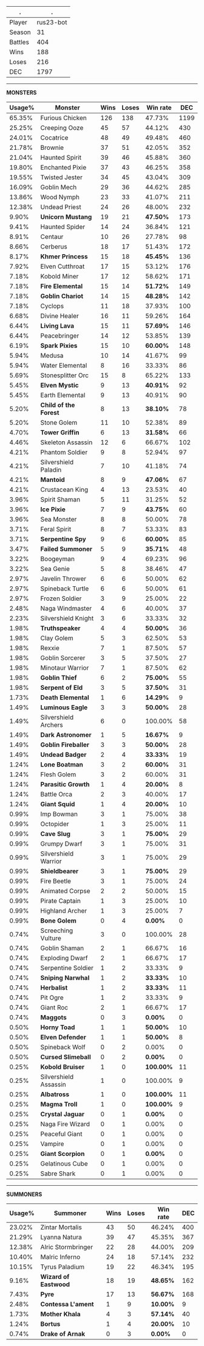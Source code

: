 .|.
|-|-
Player|rus23-bot
Season|31
Battles|404
Wins|188
Loses|216
DEC|1797

---
**MONSTERS**

Usage%|Monster|Wins|Loses|Win rate|DEC|
-|-|-|-|-|-|
65.35%|Furious Chicken|126|138|47.73%|1199|
25.25%|Creeping Ooze|45|57|44.12%|430|
24.01%|Cocatrice|48|49|49.48%|460|
21.78%|Brownie|37|51|42.05%|352|
21.04%|Haunted Spirit|39|46|45.88%|360|
19.80%|Enchanted Pixie|37|43|46.25%|358|
19.55%|Twisted Jester|34|45|43.04%|309|
16.09%|Goblin Mech|29|36|44.62%|285|
13.86%|Wood Nymph|23|33|41.07%|211|
12.38%|Undead Priest|24|26|48.00%|232|
9.90%|**Unicorn Mustang**|19|21|**47.50%**|173|
9.41%|Haunted Spider|14|24|36.84%|121|
8.91%|Centaur|10|26|27.78%|98|
8.66%|Cerberus|18|17|51.43%|172|
8.17%|**Khmer Princess**|15|18|**45.45%**|136|
7.92%|Elven Cutthroat|17|15|53.12%|176|
7.18%|Kobold Miner|17|12|58.62%|171|
7.18%|**Fire Elemental**|15|14|**51.72%**|149|
7.18%|**Goblin Chariot**|14|15|**48.28%**|142|
7.18%|Cyclops|11|18|37.93%|100|
6.68%|Divine Healer|16|11|59.26%|164|
6.44%|**Living Lava**|15|11|**57.69%**|146|
6.44%|Peacebringer|14|12|53.85%|139|
6.19%|**Spark Pixies**|15|10|**60.00%**|148|
5.94%|Medusa|10|14|41.67%|99|
5.94%|Water Elemental|8|16|33.33%|86|
5.69%|Stonesplitter Orc|15|8|65.22%|133|
5.45%|**Elven Mystic**|9|13|**40.91%**|92|
5.45%|Earth Elemental|9|13|40.91%|90|
5.20%|**Child of the Forest**|8|13|**38.10%**|78|
5.20%|Stone Golem|11|10|52.38%|89|
4.70%|**Tower Griffin**|6|13|**31.58%**|66|
4.46%|Skeleton Assassin|12|6|66.67%|102|
4.21%|Phantom Soldier|9|8|52.94%|97|
4.21%|Silvershield Paladin|7|10|41.18%|74|
4.21%|**Mantoid**|8|9|**47.06%**|67|
4.21%|Crustacean King|4|13|23.53%|40|
3.96%|Spirit Shaman|5|11|31.25%|52|
3.96%|**Ice Pixie**|7|9|**43.75%**|60|
3.96%|Sea Monster|8|8|50.00%|78|
3.71%|Feral Spirit|8|7|53.33%|83|
3.71%|**Serpentine Spy**|9|6|**60.00%**|85|
3.47%|**Failed Summoner**|5|9|**35.71%**|48|
3.22%|Boogeyman|9|4|69.23%|96|
3.22%|Sea Genie|5|8|38.46%|47|
2.97%|Javelin Thrower|6|6|50.00%|62|
2.97%|Spineback Turtle|6|6|50.00%|61|
2.97%|Frozen Soldier|3|9|25.00%|22|
2.48%|Naga Windmaster|4|6|40.00%|37|
2.23%|Silvershield Knight|3|6|33.33%|32|
1.98%|**Truthspeaker**|4|4|**50.00%**|36|
1.98%|Clay Golem|5|3|62.50%|53|
1.98%|Rexxie|7|1|87.50%|57|
1.98%|Goblin Sorcerer|3|5|37.50%|27|
1.98%|Minotaur Warrior|7|1|87.50%|62|
1.98%|**Goblin Thief**|6|2|**75.00%**|55|
1.98%|**Serpent of Eld**|3|5|**37.50%**|31|
1.73%|**Death Elemental**|1|6|**14.29%**|9|
1.49%|**Luminous Eagle**|3|3|**50.00%**|28|
1.49%|Silvershield Archers|6|0|100.00%|58|
1.49%|**Dark Astronomer**|1|5|**16.67%**|9|
1.49%|**Goblin Fireballer**|3|3|**50.00%**|28|
1.49%|**Undead Badger**|2|4|**33.33%**|19|
1.24%|**Lone Boatman**|3|2|**60.00%**|31|
1.24%|Flesh Golem|3|2|60.00%|31|
1.24%|**Parasitic Growth**|1|4|**20.00%**|8|
1.24%|Battle Orca|2|3|40.00%|17|
1.24%|**Giant Squid**|1|4|**20.00%**|10|
0.99%|Imp Bowman|3|1|75.00%|38|
0.99%|Octopider|1|3|25.00%|11|
0.99%|**Cave Slug**|3|1|**75.00%**|29|
0.99%|Grumpy Dwarf|3|1|75.00%|31|
0.99%|Silvershield Warrior|3|1|75.00%|29|
0.99%|**Shieldbearer**|3|1|**75.00%**|29|
0.99%|Fire Beetle|3|1|75.00%|24|
0.99%|Animated Corpse|2|2|50.00%|15|
0.99%|Pirate Captain|1|3|25.00%|10|
0.99%|Highland Archer|1|3|25.00%|7|
0.99%|**Bone Golem**|0|4|**0.00%**|0|
0.74%|Screeching Vulture|3|0|100.00%|28|
0.74%|Goblin Shaman|2|1|66.67%|16|
0.74%|Exploding Dwarf|2|1|66.67%|17|
0.74%|Serpentine Soldier|1|2|33.33%|9|
0.74%|**Sniping Narwhal**|1|2|**33.33%**|10|
0.74%|**Herbalist**|1|2|**33.33%**|11|
0.74%|Pit Ogre|1|2|33.33%|9|
0.74%|Giant Roc|2|1|66.67%|17|
0.74%|**Maggots**|0|3|**0.00%**|0|
0.50%|**Horny Toad**|1|1|**50.00%**|10|
0.50%|**Elven Defender**|1|1|**50.00%**|8|
0.50%|Spineback Wolf|0|2|0.00%|0|
0.50%|**Cursed Slimeball**|0|2|**0.00%**|0|
0.25%|**Kobold Bruiser**|1|0|**100.00%**|11|
0.25%|Silvershield Assassin|1|0|100.00%|9|
0.25%|**Albatross**|1|0|**100.00%**|11|
0.25%|**Magma Troll**|1|0|**100.00%**|9|
0.25%|**Crystal Jaguar**|0|1|**0.00%**|0|
0.25%|Naga Fire Wizard|0|1|0.00%|0|
0.25%|Peaceful Giant|0|1|0.00%|0|
0.25%|Vampire|0|1|0.00%|0|
0.25%|**Giant Scorpion**|0|1|**0.00%**|0|
0.25%|Gelatinous Cube|0|1|0.00%|0|
0.25%|Sabre Shark|0|1|0.00%|0|

---
**SUMMONERS**

Usage%|Summoner|Wins|Loses|Win rate|DEC|
-|-|-|-|-|-|
23.02%|Zintar Mortalis|43|50|46.24%|400|
21.29%|Lyanna Natura|39|47|45.35%|367|
12.38%|Alric Stormbringer|22|28|44.00%|209|
10.40%|Malric Inferno|24|18|57.14%|232|
10.15%|Tyrus Paladium|19|22|46.34%|195|
9.16%|**Wizard of Eastwood**|18|19|**48.65%**|162|
7.43%|**Pyre**|17|13|**56.67%**|168|
2.48%|**Contessa L'ament**|1|9|**10.00%**|9|
1.73%|**Mother Khala**|4|3|**57.14%**|40|
1.24%|**Bortus**|1|4|**20.00%**|10|
0.74%|**Drake of Arnak**|0|3|**0.00%**|0|
